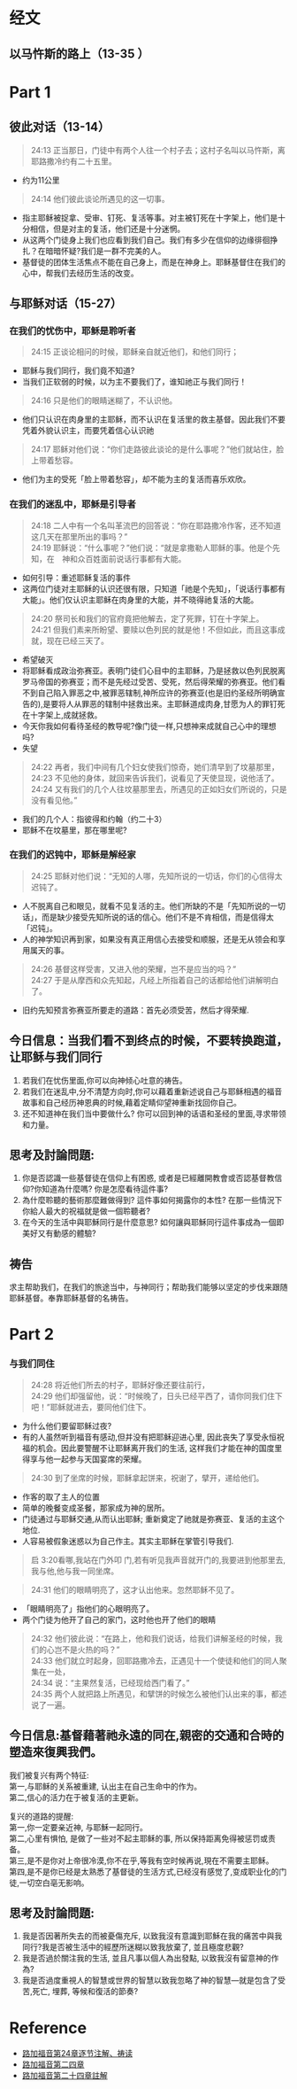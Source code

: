 # 经文
## 以马忤斯的路上（13-35 ）

# Part 1
## 彼此对话（13-14）
>24:13 正当那日，门徒中有两个人往一个村子去；这村子名叫以马忤斯，离耶路撒冷约有二十五里。  

- 约为11公里

>24:14 他们彼此谈论所遇见的这一切事。  

- 指主耶稣被捉拿、受审、钉死、复活等事。对主被钉死在十字架上，他们是十分相信，但是对主的复活，他们还是十分迷惘。
- 从这两个门徒身上我们也应看到我们自己。我们有多少在信仰的边缘徘徊挣扎？在暗暗怀疑?我们是一群不完美的人。
- 基督徒的团体生活焦点不能在自己身上，而是在神身上。耶稣基督住在我们的心中，帮我们去经历生活的改变。


## 与耶稣对话（15-27）
### 在我们的忧伤中，耶稣是聆听者
> 24:15 正谈论相问的时候，耶稣亲自就近他们，和他们同行；  

- 耶稣与我们同行，我们竟不知道?
- 当我们正软弱的时候，以为主不要我们了，谁知祂正与我们同行！

>24:16 只是他们的眼睛迷糊了，不认识他。

- 他们只认识在肉身里的主耶稣，而不认识在复活里的救主基督。因此我们不要凭着外貌认识主，而要凭着信心认识祂

>24:17 耶稣对他们说：“你们走路彼此谈论的是什么事呢？”他们就站住，脸上带着愁容。  

- 他们为主的受死「脸上带着愁容」，却不能为主的复活而喜乐欢欣。

### 在我们的迷乱中，耶稣是引导者
>24:18 二人中有一个名叫革流巴的回答说：“你在耶路撒冷作客，还不知道这几天在那里所出的事吗？”  
24:19 耶稣说：“什么事呢？”他们说：“就是拿撒勒人耶稣的事。他是个先知，在　神和众百姓面前说话行事都有大能。  

- 如何引导：重述耶稣复活的事件
- 这两位门徒对主耶稣的认识还很有限，只知道「祂是个先知」，「说话行事都有大能」。他们仅认识主耶稣在肉身里的大能，并不晓得祂复活的大能。

>24:20 祭司长和我们的官府竟把他解去，定了死罪，钉在十字架上。  
24:21 但我们素来所盼望、要赎以色列民的就是他！不但如此，而且这事成就，现在已经三天了。　

- 希望破灭
- 将耶稣看成政治弥赛亚。表明门徒们心目中的主耶稣，乃是拯救以色列民脱离罗马帝国的弥赛亚；而不是先经过受苦、受死，然后得荣耀的弥赛亚。他们看不到自己陷入罪恶之中,被罪恶辖制,神所应许的弥赛亚(也是旧约圣经所明确宣告的),是要将人从罪恶的辖制中拯救出来。主耶稣道成肉身,甘愿为人的罪钉死在十字架上,成就拯救。
- 今天你我如何看待圣经的教导呢?像门徒一样,只想神来成就自己心中的理想吗?
- 失望

>24:22 再者，我们中间有几个妇女使我们惊奇，她们清早到了坟墓那里，  
24:23 不见他的身体，就回来告诉我们，说看见了天使显现，说他活了。  
24:24 又有我们的几个人往坟墓那里去，所遇见的正如妇女们所说的，只是没有看见他。”

- 我们的几个人：指彼得和约翰（约二十3）
- 耶稣不在坟墓里，那在哪里呢?

### 在我们的迟钝中，耶稣是解经家
>24:25 耶稣对他们说：“无知的人哪，先知所说的一切话，你们的心信得太迟钝了。  

- 人不脱离自己和眼见，就看不见复活的主。他们所缺的不是「先知所说的一切话」，而是缺少接受先知所说的话的信心。他们不是不肯相信，而是信得太「迟钝」。
- 人的神学知识再到家，如果没有真正用信心去接受和顺服，还是无从领会和享用属天的事。

>24:26 基督这样受害，又进入他的荣耀，岂不是应当的吗？”  
24:27 于是从摩西和众先知起，凡经上所指着自己的话都给他们讲解明白了。  

- 旧约先知预言弥赛亚所要走的道路：首先必须受苦，然后才得荣耀.

## 今日信息：当我们看不到终点的时候，不要转换跑道，让耶稣与我们同行
1. 若我们在忧伤里面,你可以向神倾心吐意的祷告。  
2. 若我们在迷乱中,分不清楚方向时,你可以藉着重新述说自己与耶稣相遇的福音故事和自己经历神恩典的时候,藉着定睛仰望神重新找回你自己。  
3. 还不知道神在我们当中要做什么? 你可以回到神的话语和圣经的里面,寻求带领和力量。  

## 思考及討論問題:
1. 你是否認識一些基督徒在信仰上有困惑, 或者是已經離開教會或否認基督教信仰?你知道為什麼嗎? 你是怎麼看待這件事?
2. 為什麼聆聽的藝術那麼難做得到? 這件事如何揭露你的本性? 在那一些情況下你給人最大的祝福就是做一個聆聽者?
3. 在今天的生活中與耶穌同行是什麼意思? 如何讓與耶穌同行這件事成為一個即美好又有動感的體驗?


## 祷告
求主帮助我们，在我们的旅途当中，与神同行；帮助我们能够以坚定的步伐来跟随耶稣基督。奉靠耶稣基督的名祷告。


# Part 2
### 与我们同住
>24:28 将近他们所去的村子，耶稣好像还要往前行，  
24:29 他们却强留他，说：“时候晚了，日头已经平西了，请你同我们住下吧！”耶稣就进去，要同他们住下。  

- 为什么他们要留耶稣过夜?
- 有的人虽然听到福音有感动,但并没有把耶稣迎进心里, 因此丧失了享受永恒祝福的机会。因此要警醒不让耶稣离开我们的生活, 这样我们才能在神的国度里得享与他一起参与天国宴席的荣耀。

>24:30 到了坐席的时候，耶稣拿起饼来，祝谢了，擘开，递给他们。  

- 作客的取了主人的位置
- 简单的晚餐变成圣餐，那家成为神的居所。
- 门徒通过与耶稣交通,从而认出耶稣; 重新奠定了祂就是弥赛亚、复活的主这个地位.
- 人容易被假象迷惑以为自己作主。其实主耶稣在掌管引导我们.
> 启 3:20看哪,我站在门外叩
门,若有听见我声音就开门的,我要进到他那里去,我与他,他与我一同坐席。

>24:31 他们的眼睛明亮了，这才认出他来。忽然耶稣不见了。  

- 「眼睛明亮了」指他们的心眼明亮了。
- 两个门徒为他开了自己的家门，这时他也开了他们的眼睛

>24:32 他们彼此说：“在路上，他和我们说话，给我们讲解圣经的时候，我们的心岂不是火热的吗？”  
>24:33 他们就立时起身，回耶路撒冷去，正遇见十一个使徒和他们的同人聚集在一处，  
24:34 说：“主果然复活，已经现给西门看了。”  
24:35 两个人就把路上所遇见，和擘饼的时候怎么被他们认出来的事，都述说了一遍。  


## 今日信息:基督藉著祂永遠的同在,親密的交通和合時的塑造來復興我們。
我们被复兴有两个特征:   
第一,与耶稣的关系被重建, 认出主在自己生命中的作为。  
第二,信心的活力在于被复活的主更新。  

复兴的道路的提醒:  
第一,你一定要亲近神, 与耶穌一起同行。  
第二,心里有惧怕, 是做了一些对不起主耶稣的事, 所以保持距离免得被惩罚或责备。  
第三,是不是你对上帝很冷漠,你不在乎,等我有空时候再说,現在不需要主耶稣。  
第四,是不是你已经是太熟悉了基督徒的生活方式,已经沒有感觉了,变成职业化的门徒,一切空白亳无影响。


## 思考及討論問題:
1. 我是否因著所失去的而被憂傷充斥, 以致我沒有意識到耶穌在我的痛苦中與我同行?我是否被生活中的經歷所迷糊以致我放棄了, 並且極度悲觀?
2. 我是否過於關注我的生活, 並且凡事以個人為出發點, 以致我沒有留意神的作為?
3. 我是否過度重視人的智慧或世界的智慧以致我忽略了神的智慧—就是包含了受苦,死亡, 埋葬, 等候和復活的節奏?


# Reference
- [路加福音第24章逐节注解、祷读](https://cmcbiblereading.com/2016/12/22/%E8%B7%AF%E5%8A%A0%E7%A6%8F%E9%9F%B3%E7%AC%AC24%E7%AB%A0%E9%80%90%E8%8A%82%E6%B3%A8%E8%A7%A3%E3%80%81%E7%A5%B7%E8%AF%BB/)
- [路加福音第二四章](http://www.jonahome.net/files/bible/new/42_luke/chapter25.html)
- [
路加福音第二十四章註解](http://ccbiblestudy.net/New%20Testament/42Luke/42CT24.htm)
